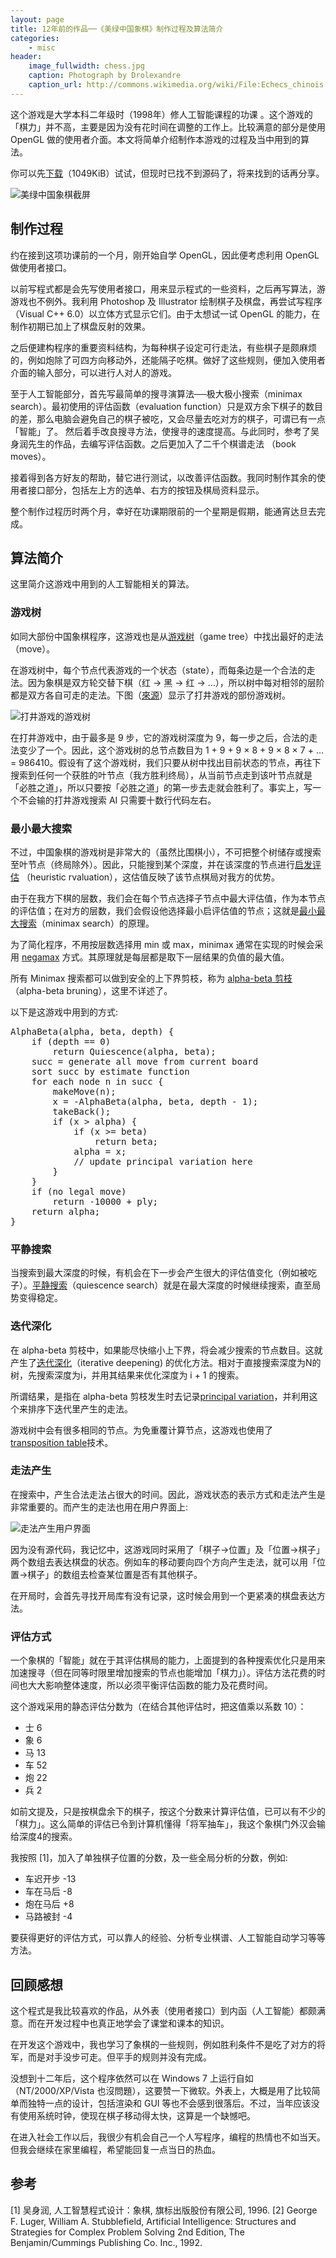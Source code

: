 ```yaml
---
layout: page
title: 12年前的作品──《美绿中国象棋》制作过程及算法简介
categories:
    - misc
header:
    image_fullwidth: chess.jpg
    caption: Photograph by Drolexandre
    caption_url: http://commons.wikimedia.org/wiki/File:Echecs_chinois.JPG
---
```


这个游戏是大学本科二年级时（1998年）修人工智能课程的功课 。这个游戏的「棋力」并不高，主要是因为没有花时间在调整的工作上。比较满意的部分是使用 OpenGL 做的使用者介面。本文将简单介绍制作本游戏的过程及当中用到的算法。


你可以先[下载](/downloads/mcchess.zip)（1049KiB）试试，但现时已找不到源码了，将来找到的话再分享。

![美绿中国象棋截屏](/images/mcchess01.jpg)

## 制作过程

约在接到这项功课前的一个月，刚开始自学 OpenGL，因此便考虑利用 OpenGL 做使用者接口。

以前写程式都是会先写使用者接口，用来显示程式的一些资料，之后再写算法，游游戏也不例外。我利用 Photoshop 及 Illustrator 绘制棋子及棋盘，再尝试写程序（Visual C++ 6.0）以立体方式显示它们。由于太想试一试 OpenGL 的能力，在制作初期已加上了棋盘反射的效果。

之后便建构程序的重要资料结构，为每种棋子设定可行走法，有些棋子是颇麻烦的，例如炮除了可四方向移动外，还能隔子吃棋。做好了这些规则，便加入使用者介面的输入部分，可以进行人对人的游戏。

至于人工智能部分，首先写最简单的搜寻演算法──极大极小搜索（minimax search）。最初使用的评估函数（evaluation function）只是双方余下棋子的数目的差，那么电脑会避免自己的棋子被吃，又会尽量去吃对方的棋子，可谓已有一点「智能」了。 然后着手改良搜寻方法，使搜寻的速度提高。与此同时，参考了吴身润先生的作品，去编写评估函数。之后更加入了二千个棋谱走法 （book moves）。

接着得到各方好友的帮助，替它进行测试，以改善评估函数。我同时制作其余的使用者接口部分，包括左上方的选单、右方的按钮及棋局资料显示。

整个制作过程历时两个月，幸好在功课期限前的一个星期是假期，能通宵达旦去完成。

## 算法简介

这里简介这游戏中用到的人工智能相关的算法。

### 游戏树

如同大部份中国象棋程序，这游戏也是从[游戏树](http://en.wikipedia.org/wiki/Game_tree)（game tree）中找出最好的走法（move）。

在游戏树中，每个节点代表游戏的一个状态（state），而每条边是一个合法的走法。因为象棋是双方轮交替下棋（红 → 黑 → 红 → …），所以树中每对相邻的层阶都是双方各自可走的走法。下图（[來源](http://en.wikipedia.org/wiki/File:Tic-tac-toe-game-tree.svg)）显示了打井游戏的部份游戏树。

![打井游戏的游戏树](/images/mcchess02.png)

在打井游戏中，由于最多是 9 步，它的游戏树深度为 9，每一步之后，合法的走法变少了一个。因此，这个游戏树的总节点数目为 1 + 9 + 9 × 8 + 9 × 8 × 7 + … = 986410。假设有了这个游戏树，我们只要从树中找出目前状态的节点，再往下搜索到任何一个获胜的叶节点（我方胜利终局），从当前节点走到该叶节点就是「必胜之道」，所以只要按「必胜之道」的第一步去走就会胜利了。事实上，写一个不会输的打井游戏搜索 AI 只需要十数行代码左右。

### 最小最大搜索

不过，中国象棋的游戏树是非常大的（虽然比围棋小），不可把整个树储存或搜索至叶节点（终局除外）。因此，只能搜到某个深度，并在该深度的节点进行[启发评估](http://en.wikipedia.org/wiki/Evaluation_function) （heuristic rvaluation），这估值反映了该节点棋局对我方的优势。

由于在我方下棋的层数，我们会在每个节点选择子节点中最大评估值，作为本节点的评估值；在对方的层数，我们会假设他选择最小启评估值的节点；这就是[最小最大搜索](http://en.wikipedia.org/wiki/Minimax)（minimax search）的原理。

为了简化程序，不用按层数选择用 min 或 max，minimax 通常在实现的时候会采用 [negamax](http://en.wikipedia.org/wiki/Negamax) 方式。其原理就是每层都是取下一层结果的负值的最大值。

所有 Minimax 搜索都可以做到安全的上下界剪枝，称为 [alpha-beta 剪枝](http://en.wikipedia.org/wiki/Alpha-beta_pruning)（alpha-beta bruning），这里不详述了。

以下是这游戏中用到的方式:

<pre>AlphaBeta(alpha, beta, depth) {
	if (depth == 0)
		return Quiescence(alpha, beta);
	succ = generate all move from current board
	sort succ by estimate function
	for each node n in succ {
		makeMove(n);
		x = -AlphaBeta(alpha, beta, depth - 1);
		takeBack();
		if (x > alpha) {
			if (x >= beta)
				return beta;
			alpha = x;
			// update principal variation here
		}
	}
	if (no legal move)
		return -10000 + ply;
	return alpha;
}
</pre>

### 平静搜索

当搜索到最大深度的时候，有机会在下一步会产生很大的评估值变化（例如被吃子）。[平静搜索](http://en.wikipedia.org/wiki/Quiescence_search)（quiescence search）就是在最大深度的时候继续搜索，直至局势变得稳定。

### 迭代深化

在 alpha-beta 剪枝中，如果能尽快缩小上下界，将会减少搜索的节点数目。这就产生了[迭代深化](http://en.wikipedia.org/wiki/Iterative_deepening)（iterative deepening) 的优化方法。相对于直接搜索深度为N的树，先搜索深度为i，并用其结果来优化深度为 i + 1 的搜索。

所谓结果，是指在 alpha-beta 剪枝发生时去记录[principal variation](http://en.wikipedia.org/wiki/Principal_variation)，并利用这个来排序下迭代里产生的走法。

游戏树中会有很多相同的节点。为免重覆计算节点，这游戏也使用了[transposition table](http://en.wikipedia.org/wiki/Transposition_table)技术。

### 走法产生

在搜索中，产生合法走法占很大的时间。因此，游戏状态的表示方式和走法产生是非常重要的。而产生的走法也用在用户界面上:

![走法产生用户界面](/images/mcchess03.jpg)

因为没有源代码，我记忆中，这游戏同时采用了「棋子→位置」及「位置→棋子」两个数组去表达棋盘的状态。例如车的移动要向四个方向产生走法，就可以用「位置→棋子」的数组去检查某位置是否有其他棋子。

在开局时，会首先寻找开局库有没有记录，这时候会用到一个更紧凑的棋盘表达方法。

### 评估方式

一个象棋的「智能」就在于其评估棋局的能力，上面提到的各种搜索优化只是用来加速搜寻（但在同等时限里增加搜索的节点也能增加「棋力」）。评估方法花费的时间也大大影响整体速度，所以必须平衡评估函数的能力及花费时间。

这个游戏采用的静态评估分数为（在结合其他评估时，把这值乘以系数 10）：

*   士 6
*   象 6
*   马 13
*   车 52
*   炮 22
*   兵 2

如前文提及，只是按棋盘余下的棋子，按这个分数来计算评估值，已可以有不少的「棋力」。这么简单的评估已令到计算机懂得「将军抽车」，我这个象棋门外汉会输给深度4的搜索。

我按照 [1]，加入了单独棋子位置的分数，及一些全局分析的分数，例如:

*   车迟开步 -13
*   车在马后 -8
*   炮在马后 +8
*   马路被封 -4

要获得更好的评估方式，可以靠人的经验、分析专业棋谱、人工智能自动学习等等方法。

## 回顾感想

这个程式是我比较喜欢的作品，从外表（使用者接口）到内函（人工智能）都颇满意。而在开发过程中也真正地学会了课堂和课本的知识。

在开发这个游戏中，我也学习了象棋的一些规则，例如胜利条件不是吃了对方的将军，而是对手没步可走。但平手的规则并没有完成。

没想到十二年后，这个程序依然可以在 Windows 7 上运行自如（NT/2000/XP/Vista 也沒問題），这要赞一下微软。外表上，大概是用了比较简单而独特一点的设计，包括渲染和 GUI 等也不会感到很落后。不过，当年应该没有使用系统时钟，使现在棋子移动得太快，这算是一个缺憾吧。

在进入社会工作以后，我很少有机会自己一个人写程序，编程的热情也不如当天。但我会继续在家里编程，希望能回复一点当日的热血。

## 参考

[1] 吴身润, 人工智慧程式设计：象棋, 旗标出版股份有限公司, 1996.
[2] George F. Luger, William A. Stubblefield, Artificial Intelligence: Structures and Strategies for Complex Problem Solving 2nd Edition, The Benjamin/Cummings Publishing Co. Inc., 1992.